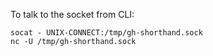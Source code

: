 To talk to the socket from CLI:

```
socat - UNIX-CONNECT:/tmp/gh-shorthand.sock
nc -U /tmp/gh-shorthand.sock
```

